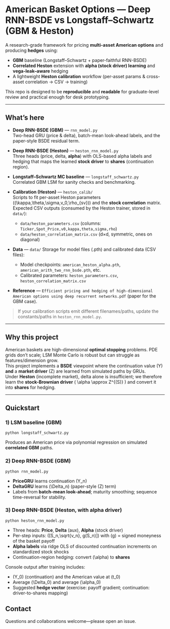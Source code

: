 # American Basket Options — Deep RNN-BSDE vs Longstaff–Schwartz (GBM & Heston)

A research-grade framework for pricing **multi-asset American options** and producing **hedges** using:
- **GBM** baseline (Longstaff–Schwartz + paper-faithful RNN-BSDE)
- **Correlated Heston** extension with **alpha (stock driver) learning** and **vega-leak–aware** hedging
- A lightweight **Heston calibration** workflow (per-asset params & cross-asset correlation → CSV → training)

This repo is designed to be **reproducible** and **readable** for graduate-level review and practical enough for desk prototyping.

---

## What’s here

- **Deep RNN-BSDE (GBM)** — `rnn_model.py`  
  Two-head GRU (price & delta), batch-mean look-ahead labels, and the paper-style BSDE residual term.

- **Deep RNN-BSDE (Heston)** — `heston_rnn_model.py`  
  Three heads (price, delta, **alpha**) with OLS-based alpha labels and hedging that maps the learned **stock driver** to **shares** (continuation region).

- **Longstaff–Schwartz MC baseline** — `longstaff_schwartz.py`  
  Correlated GBM LSM for sanity checks and benchmarking.

- **Calibration (Heston)** — `heston_calib/`  
  Scripts to fit per-asset Heston parameters \((\kappa,\theta,\sigma,v_0,\rho_{sv})\) and the **stock correlation** matrix.  
  Expected CSV outputs (consumed by the Heston trainer, stored in `data/`):
  - `data/heston_parameters.csv`  (columns: `Ticker,Spot_Price,v0,kappa,theta,sigma,rho`)
  - `data/heston_correlation_matrix.csv`  (d×d, symmetric, ones on diagonal)

- **Data** — `data/`
  Storage for model files (.pth) and calibrated data (CSV files):
  - Model checkpoints: `american_heston_alpha.pth`, `american_arith_two_rnn_bsde.pth`, etc.
  - Calibrated parameters: `heston_parameters.csv`, `heston_correlation_matrix.csv`

- **Reference** — `Efficient pricing and hedging of high-dimensional American options using deep recurrent networks.pdf` (paper for the GBM case).

> If your calibration scripts emit different filenames/paths, update the constants/paths in `heston_rnn_model.py`.

---

## Why this project

American baskets are high-dimensional **optimal stopping** problems. PDE grids don’t scale; LSM Monte Carlo is robust but can struggle as features/dimension grow.  
This project implements a **BSDE** viewpoint where the continuation value \(Y\) **and** a **market driver** \(Z\) are learned from simulated paths by GRUs.  
Under **Heston** (incomplete market), delta alone is insufficient; we therefore learn the **stock-Brownian driver** \( \alpha \approx Z^{(S)} \) and convert it into **shares** for hedging.

---

## Quickstart

### 1) LSM baseline (GBM)

    python longstaff_schwartz.py

Produces an American price via polynomial regression on simulated **correlated GBM** paths.

### 2) Deep RNN-BSDE (GBM)

    python rnn_model.py

- **PriceGRU** learns continuation \(Y_n\)  
- **DeltaGRU** learns \(\Delta_n\) (paper-style \(Z\) term)  
- Labels from **batch-mean look-ahead**; maturity smoothing; sequence time-reversal for stability.

### 3) Deep RNN-BSDE (Heston, with alpha driver)

    python heston_rnn_model.py

- Three heads: **Price**, **Delta** (aux), **Alpha** (stock driver)  
- Per-step inputs: \([S_n,\sqrt{v_n}, g(S_n)]\) with \(g\) = signed moneyness of the basket payoff  
- **Alpha labels** via ridge OLS of discounted continuation increments on standardized stock shocks  
- Continuation-region hedging: convert \(\alpha\) to **shares**

Console output after training includes:
- \(Y_0\) (continuation) and the American value at \(t_0\)
- Average \(\Delta_0\) and average \(\alpha_0\)
- Suggested **hedge vector** (exercise: payoff gradient; continuation: driver-to-shares mapping)



## Contact

Questions and collaborations welcome—please open an issue.
